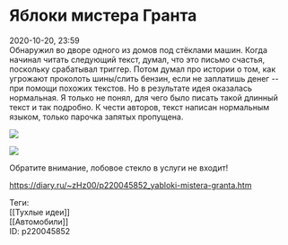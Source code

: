 Яблоки мистера Гранта
======================

   
 2020-10-20, 23:59   
  Обнаружил во дворе одного из домов под стёклами машин. Когда начинал читать следующий текст, думал, что это письмо счастья, поскольку срабатывал триггер. Потом думал про истории о том, как угрожают проколоть шины/слить бензин, если не заплатишь денег -- при помощи похожих текстов. Но в результате идея оказалась нормальная. Я только не понял, для чего было писать такой длинный текст и так подробно. К чести авторов, текст написан нормальным языком, только парочка запятых пропущена.   
   
   [![](https://i.imgur.com/z1k2aoGl.jpg)](https://i.imgur.com/z1k2aoG.jpg)    
   
  [![](https://i.imgur.com/oouvhLJl.jpg)](https://i.imgur.com/oouvhLJ.jpg)     
   
 Обратите внимание, лобовое стекло в услуги не входит!   
    
 <https://diary.ru/~zHz00/p220045852_yabloki-mistera-granta.htm>   
   
 Теги:   
 [[Тухлые идеи]]   
 [[Автомобили]]   
 ID: p220045852